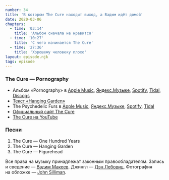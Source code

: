 ```yaml
---
number: 34
title: 'В котором The Cure находит выход, а Вадим идёт домой'
date: 2020-03-06
chapters:
  - time: '03:14'
    title: 'Альбом сначала не нравится'
  - time: '10:27'
    title: 'С чего начинается The Cure'
  - time: '27:36'
    title: 'Хорошему человеку плохо'
layout: episode.njk
tags: episode
---
```


### The Cure — Pornography

- Альбом «Pornography» в
  [Apple Music](https://music.apple.com/album/286646425),
  [Яндекс.Музыке](https://music.yandex.ru/album/3471),
  [Spotify](https://open.spotify.com/album/33TDfmEXufojT6jxgb3BTK),
  [Tidal](https://tidal.com/browse/album/1198392),
  [Discogs](https://www.discogs.com/master/20238)
- [Текст «Hanging Garden»](https://genius.com/The-cure-the-hanging-garden-lyrics)
- The Psychedelic Furs в
  [Apple Music](https://music.apple.com/artist/515449),
  [Яндекс.Музыке](https://music.yandex.ru/artist/183953),
  [Spotify](https://open.spotify.com/artist/0O0lrN34wrcuBenkqlEDZe),
  [Tidal](https://tidal.com/browse/artist/860)
- [Официальный сайт The Cure](https://www.thecure.com/)
- [The Cure на YouTube](https://www.youtube.com/channel/UCL_zMdXdM51oSi5XpxTvRtQ)

### Песни

1. The Cure — One Hundred Years
2. The Cure — Hanging Garden
3. The Cure — Figurehead

Все права на музыку принадлежат законным правообладателям. Запись и сведение — [Вадим Макеев](https://twitter.com/pepelsbey). Джингл — [Дэн Лебовиц](https://www.youtube.com/channel/UC38A5qHrlc_Zgua7vL4b96w). Фотография на обложке — [John Silliman](https://unsplash.com/photos/ZK1HZiMZ2EM).
